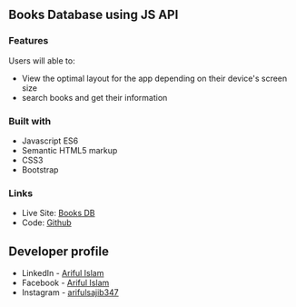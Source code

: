 ## Books Database using JS API


### Features

Users will able to:

- View the optimal layout for the app depending on their device's screen size
- search books and get their information


### Built with
- Javascript ES6
- Semantic HTML5 markup
- CSS3
- Bootstrap

### Links

- Live Site: [Books DB](https://arifulsajib.github.io/books-database/)
- Code: [Github](https://github.com/arifulsajib/books-database)




## Developer profile

- LinkedIn - [Ariful Islam](https://www.linkedin.com/in/arifulsajib/)
- Facebook - [Ariful Islam](https://www.facebook.com/arifulsajib347/)
- Instagram - [arifulsajib347](https://www.instagram.com/arifulsajib347/)
